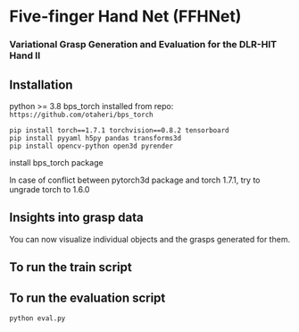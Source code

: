# Five-finger Hand Net (FFHNet)

### Variational Grasp Generation and Evaluation for the DLR-HIT Hand II

## Installation

python >= 3.8
bps_torch installed from repo:
`https://github.com/otaheri/bps_torch`

```
pip install torch==1.7.1 torchvision==0.8.2 tensorboard
pip install pyyaml h5py pandas transforms3d
pip install opencv-python open3d pyrender
```

install bps_torch package

In case of conflict between pytorch3d package and torch 1.7.1, try to ungrade torch to 1.6.0

## Insights into grasp data

You can now visualize individual objects and the grasps generated for them.

## To run the train script

## To run the evaluation script

```
python eval.py
```
